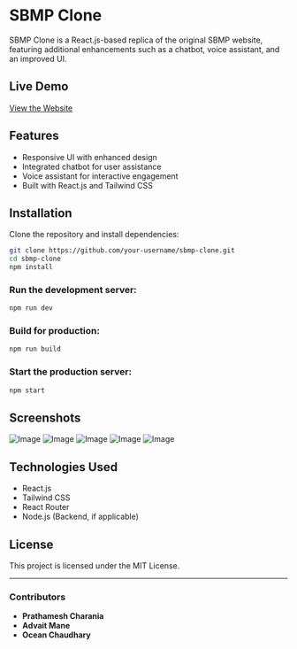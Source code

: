 # SBMP Clone

SBMP Clone is a React.js-based replica of the original SBMP website, featuring additional enhancements such as a chatbot, voice assistant, and an improved UI.

## Live Demo
[View the Website](https://keen-daifuku-3476ce.netlify.app)

## Features
- Responsive UI with enhanced design
- Integrated chatbot for user assistance
- Voice assistant for interactive engagement
- Built with React.js and Tailwind CSS

## Installation

Clone the repository and install dependencies:
```sh
git clone https://github.com/your-username/sbmp-clone.git
cd sbmp-clone
npm install
```

### Run the development server:
```sh
npm run dev
```

### Build for production:
```sh
npm run build
```

### Start the production server:
```sh
npm start
```

## Screenshots

![Image](https://github.com/user-attachments/assets/c1c7c2a5-11f6-4f06-8ef5-43a4f01043ae)
![Image](https://github.com/user-attachments/assets/ffa4facb-0ee8-4917-b609-7a61fc7874b2)
![Image](https://github.com/user-attachments/assets/248eb59c-d6f4-48e8-912a-b2c75c3975fd)
![Image](https://github.com/user-attachments/assets/f4a5061a-f909-40a5-97e9-0adcb023c410)
![Image](https://github.com/user-attachments/assets/076b546d-b655-4603-a806-e5aaba28eb9b)

## Technologies Used
- React.js
- Tailwind CSS
- React Router
- Node.js (Backend, if applicable)

## License
This project is licensed under the MIT License.

---
### Contributors
- **Prathamesh Charania**
- **Advait Mane**
- **Ocean Chaudhary**
